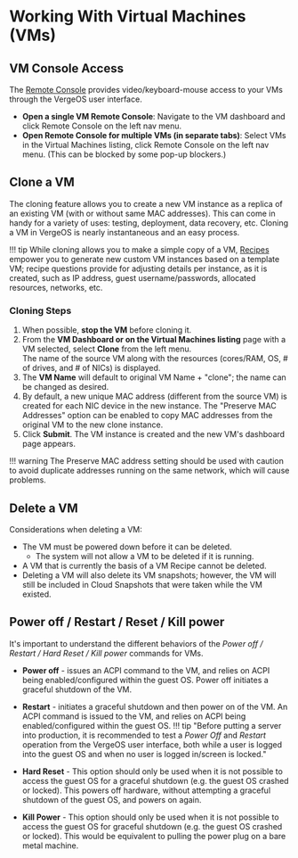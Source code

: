 # Working With Virtual Machines (VMs)

## VM Console Access

The [Remote Console](/product-guide/virtual-machines/vm-remote-console) provides video/keyboard-mouse access to your VMs through the VergeOS user interface.

- **Open a single VM Remote Console**: Navigate to the VM dashboard and click Remote Console on the left nav menu.
- **Open Remote Console for multiple VMs (in separate tabs)**: Select VMs in the Virtual Machines listing, click Remote Console on the left nav menu. (This can be blocked by some pop-up blockers.)

## Clone a VM

The cloning feature allows you to create a new VM instance as a replica of an existing VM (with or without same MAC addresses). This can come in handy for a variety of uses: testing, deployment, data recovery, etc. Cloning a VM in VergeOS is nearly instantaneous and an easy process.

!!! tip
    While cloning allows you to make a simple copy of a VM, [Recipes](/product-guide/automation/vm-recipes) empower you to generate new custom VM instances based on a template VM; recipe questions provide for adjusting details per instance, as it is created, such as IP address, guest username/passwords, allocated resources, networks, etc.

### Cloning Steps

1. When possible, **stop the VM** before cloning it.
2. From the **VM Dashboard or on the Virtual Machines listing** page with a VM selected, select **Clone** from the left menu.  
   The name of the source VM along with the resources (cores/RAM, OS, # of drives, and # of NICs) is displayed.
3. The **VM Name** will default to original VM Name + "clone"; the name can be changed as desired.
4. By default, a new unique MAC address (different from the source VM) is created for each NIC device in the new instance. The "Preserve MAC Addresses" option can be enabled to copy MAC addresses from the original VM to the new clone instance. 
5. Click **Submit**. The VM instance is created and the new VM's dashboard page appears.

!!! warning
    The Preserve MAC address setting should be used with caution to avoid duplicate addresses running on the same network, which will cause problems.

## Delete a VM

Considerations when deleting a VM:

- The VM must be powered down before it can be deleted.
  - The system will not allow a VM to be deleted if it is running.
- A VM that is currently the basis of a VM Recipe cannot be deleted.
- Deleting a VM will also delete its VM snapshots; however, the VM will still be included in Cloud Snapshots that were taken while the VM existed.

## Power off / Restart / Reset / Kill power

It's important to understand the different behaviors of the *Power off / Restart / Hard Reset / Kill power* commands for VMs.

- **Power off** - issues an ACPI command to the VM, and relies on ACPI being enabled/configured within the guest OS. Power off initiates a graceful shutdown of the VM.
- **Restart** - initiates a graceful shutdown and then power on of the VM.  An ACPI command is issued to the VM, and relies on ACPI being enabled/configured within the guest OS.
!!! tip "Before putting a server into production, it is recommended to test a *Power Off* and *Restart* operation from the VergeOS user interface, both while a user is logged into the guest OS and when no user is logged in/screen is locked."
  
- **Hard Reset** - This option should only be used when it is not possible to access the guest OS for a graceful shutdown (e.g. the guest OS crashed or locked). This powers off hardware, without attempting a graceful shutdown of the guest OS, and powers on again.

- **Kill Power** - This option should only be used when it is not possible to access the guest OS for graceful shutdown (e.g. the guest OS crashed or locked). This would be equivalent to pulling the power plug on a bare metal machine.
